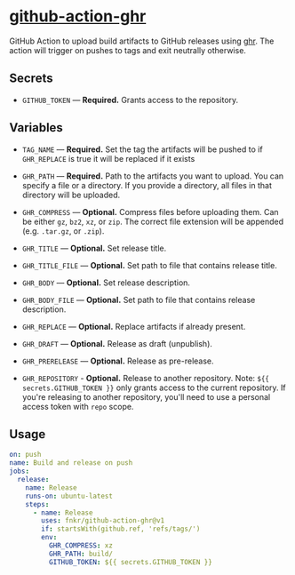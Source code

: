 # [github-action-ghr](https://github.com/fnkr/github-action-ghr)

GitHub Action to upload build artifacts to GitHub releases using [ghr](https://github.com/tcnksm/ghr).
The action will trigger on pushes to tags and exit neutrally otherwise.

## Secrets

- `GITHUB_TOKEN` — **Required.** Grants access to the repository.

## Variables

- `TAG_NAME` — **Required.**
  Set the tag the artifacts will be pushed to
  if `GHR_REPLACE` is true it will be replaced if it exists

- `GHR_PATH` — **Required.**
  Path to the artifacts you want to upload.
  You can specify a file or a directory.
  If you provide a directory, all files in that directory will be uploaded.

- `GHR_COMPRESS` — **Optional.**
  Compress files before uploading them.
  Can be either `gz`, `bz2`, `xz`, or `zip`.
  The correct file extension will be appended (e.g. `.tar.gz`, or `.zip`).

- `GHR_TITLE` — **Optional.**
  Set release title.

- `GHR_TITLE_FILE` — **Optional.**
  Set path to file that contains release title.

- `GHR_BODY` — **Optional.**
  Set release description.

- `GHR_BODY_FILE` — **Optional.**
  Set path to file that contains release description.

- `GHR_REPLACE` — **Optional.**
  Replace artifacts if already present.

- `GHR_DRAFT` — **Optional.**
  Release as draft (unpublish).

- `GHR_PRERELEASE` — **Optional.**
  Release as pre-release.

- `GHR_REPOSITORY` - **Optional.**
  Release to another repository.
  Note: `${{ secrets.GITHUB_TOKEN }}` only grants access to the current repository.
  If you're releasing to another repository, you'll need to use a personal access token with `repo` scope.

## Usage

```yaml
on: push
name: Build and release on push
jobs:
  release:
    name: Release
    runs-on: ubuntu-latest
    steps:
      - name: Release
        uses: fnkr/github-action-ghr@v1
        if: startsWith(github.ref, 'refs/tags/')
        env:
          GHR_COMPRESS: xz
          GHR_PATH: build/
          GITHUB_TOKEN: ${{ secrets.GITHUB_TOKEN }}
```
